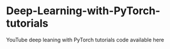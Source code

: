 # Deep-Learning-with-PyTorch-tutorials
YouTube deep leaning with PyTorch tutorials code available here
